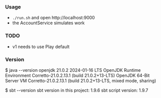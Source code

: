 
### Usage

* `./run.sh` and open http://localhost:9000
* the AccountService simulates work

### TODO

* v1 needs to use Play default

### Version

$ java --version
openjdk 21.0.2 2024-01-16 LTS
OpenJDK Runtime Environment Corretto-21.0.2.13.1 (build 21.0.2+13-LTS)
OpenJDK 64-Bit Server VM Corretto-21.0.2.13.1 (build 21.0.2+13-LTS, mixed mode, sharing)

$ sbt --version
sbt version in this project: 1.9.6
sbt script version: 1.9.7


